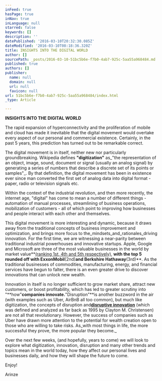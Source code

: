 ```yaml
---
inFeed: true
hasPage: true
inNav: true
inLanguage: null
starred: false
keywords: []
description: ''
datePublished: '2016-03-10T20:32:30.085Z'
dateModified: '2016-03-10T08:18:36.320Z'
title: INSIGHTS INTO THE DIGITAL WORLD
author: []
sourcePath: _posts/2016-03-10-51bc5b6e-f7b0-4ab7-925c-5aa55a968484.md
published: true
authors: []
publisher:
  name: null
  domain: null
  url: null
  favicon: null
url: 51bc5b6e-f7b0-4ab7-925c-5aa55a968484/index.html
_type: Article

---
```

**INSIGHTS INTO THE DIGITAL WORLD**

The rapid expansion of hyperconnectivity and the proliferation of mobile and cloud has made it inevitable that the digital movement would overtake every aspect of our personal and commercial existence. Certainly, in the past 5 years, this prediction has turned out to be remarkable correct. 

The digital movement is in itself, neither new nor particularly groundbreaking.  Wikipedia defines  **"digitization"** as_"the representation of an object, image, sound, document or signal (usually an analog signal) by generating a series of numbers that describe a discrete set of its points or samples"_. By that definition, the digital movement has been in existence ever since man converted the first set of analog data into digital format - paper, radio or television signals etc.

Within the context of the industrial revolution, and then more recently, the internet age, "digital" has come to mean a number of different things - automation of manual processes, streamlining of business operations, mobilization of customers - all of which point to improving how businesses and people interact with each other and themselves. 

This digital movement is more interesting and dynamic, because it draws away from the traditional concepts of business improvement and optimization, and brings more focus to the_mindsets_and_rationales_driving innovation. For the first time, we are witnessing a near-parity between traditional industrial powerhouses and innovative startups. Apple, Google and Microsoft are three of the most valuable businesses in the world by market value**[(ranking 1st, 4th and 5th respectively)][0], **with the top 5 rounded off with ExxonMobil**(2nd)**and Berkshire Hathaway**(3rd)**. As the traditional businesses of commodities, manufacturing, energy, and financial services have begun to falter, there is an even greater drive to discover innovations that can unlock new wealth.

Innovation in itself is no longer sufficient to grow market share, attract new customers, or boost profitability, which has led to greater scrutiny into "**how"**companies innovate.**"Disruption"**is another buzzword in the air (with examples such as Uber, AirBnB all too common), but much like digitization, the concepts of disruption and[**disruptive innovation**][1] (which was defined and analyzed as far back as 1995 by Clayton M. Christensen) are not all that revolutionary. However, the success of companies such as Uber have drawn more attention to the potential for wealth creation open to those who are willing to take risks. As_with most things in life, the more successful they prove, the more popular they become._

Over the next few weeks, (and hopefully, years to come) we will look to explore what digitization, innovation, disruption and many other trends and topics mean in the world today, how they affect our personal lives and businesses daily, and how they will shape the future to come.

Enjoy!

Arinze

[0]: http://www.statista.com/statistics/263264/top-companies-in-the-world-by-market-value/
[1]: https://en.wikipedia.org/wiki/Disruptive_innovation